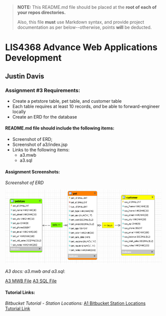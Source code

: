 > **NOTE:** This README.md file should be placed at the **root of each of your repos directories.**
>
>Also, this file **must** use Markdown syntax, and provide project documentation as per below--otherwise, points **will** be deducted.
>

# LIS4368 Advance Web Applications Development

## Justin Davis

### Assignment #3 Requirements:

* Create a petstore table, pet table, and customer table
* Each table requires at least 10 records, *and* be able to forward-engineer locally
* Create an ERD for the database

#### README.md file should include the following items:

* Screenshot of ERD;
* Screenshot of a3/index.jsp
* Links to the following items:
    * a3.mwb
    * a3.sql

#### Assignment Screenshots:

*Screenshot of ERD*

![A3 ERD Screenshot](img/erd.png "ERD based upon A3 requirements")

*A3 docs: a3.mwb and a3.sql*:

[A3 MWB File](docs/lis4368_a3.mwb "A3 ERD in .mwb format")
[A3 SQL File](docs/lis4368_a3.sql "A3 SQL Script")

#### Tutorial Links:

*Bitbucket Tutorial - Station Locations:*
[A1 Bitbucket Station Locations Tutorial Link](https://bitbucket.org/jd19z/bitbucketstationlocations/ "Bitbucket Station Locations")